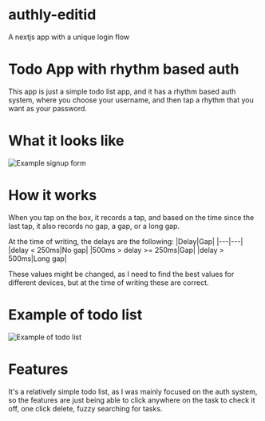 # authly-editid
A nextjs app with a unique login flow

# Todo App with rhythm based auth
This app is just a simple todo list app, and it has a rhythm based auth system, where you choose your username, and then tap a rhythm that you want as your password.

# What it looks like
![Example signup form](https://image.dfarkas.uk/image/b7e9015d-b16b-42c9-9ec0-cc21210fe865.png)

# How it works
When you tap on the box, it records a tap, and based on the time since the last tap, it also records no gap, a gap, or a long gap.

At the time of writing, the delays are the following:
|Delay|Gap|
|---|---|
|delay < 250ms|No gap|
|500ms > delay >= 250ms|Gap|
|delay > 500ms|Long gap|

These values might be changed, as I need to find the best values for different devices, but at the time of writing these are correct.

# Example of todo list
![Example of todo list](https://image.dfarkas.uk/image/22a8f6e8-1148-481a-ba51-7b18b596555a.png)

# Features
It's a relatively simple todo list, as I was mainly focused on the auth system, so the features are just being able to click anywhere on the task to check it off, one click delete, fuzzy searching for tasks.

